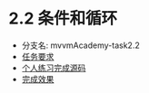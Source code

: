 # 2.2 条件和循环

* 分支名: mvvmAcademy-task2.2
* [任务要求](http://ife.baidu.com/course/detail/id/5)
* [个人练习完成源码](https://github.com/cycdpoCodeLab/ife-course-2018/tree/mvvmAcademy-task2.2)
* [完成效果](https://cycdpocodelab.github.io/ife-course-2018/mvvmAcademy/task2.2/index.html)


